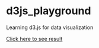 # d3js_playground

Learning d3.js for data visualization

[Click here to see result](https://htmlpreview.github.io/?https://github.com/willau/d3js_playground/blob/master/hello_world.html)
